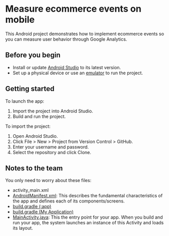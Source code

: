 # Measure ecommerce events on mobile
This Android project demonstrates how to implement ecommerce events so you can measure user behavior through Google Analytics.

## Before you begin
* Install or update [Android Studio](https://developer.android.com/sdk) to its latest version.
* Set up a physical device or use an [emulator](https://developer.android.com/studio/run/managing-avds) to run the project.

## Getting started

To launch the app:

1. Import the project into Android Studio.
1. Build and run the project.

To import the project:

1. Open Android Studio.
1. Click File > New > Project from Version Control > GitHub. 
1. Enter your username and password.
1. Select the repository and click Clone.

## Notes to the team

You only need to worry about these files:

* activity_main.xml
* [AndroidManifest.xml](https://developer.android.com/guide/topics/manifest/manifest-intro): This describes the fundamental characteristics of the app and defines each of its components/screens.
* [build.gradle (:app)](https://developer.android.com/studio/build#top-level)
* [build.gradle (My Application)](https://developer.android.com/studio/build#module-level)
* [MainActivity.java](https://developer.android.com/guide/components/activities/intro-activities): This the entry point for your app. When you build and run your app, the system launches an instance of this Activity and loads its layout.
